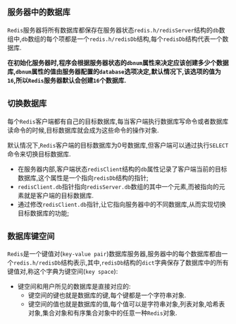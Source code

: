 
## `服务器中的数据库`

`Redis`服务器将所有数据库都保存在服务器状态`redis.h/redisServer`结构的`db`数组中,`db`数组的每个项都是一个`redis.h/redisDb`结构,每个`redisDb`结构代表一个数据库.

**在初始化服务器时,程序会根据服务器状态的`dbnum`属性来决定应该创建多少个数据库,`dbnum`属性的值由服务器配置的`database`选项决定,默认情况下,该选项的值为`16`,所以`Redis`服务器默认会创建`16`个数据库.**

## `切换数据库`

每个`Redis`客户端都有自己的目标数据库,每当客户端执行数据库写命令或者数据库读命令的时候,目标数据库就会成为这些命令的操作对象.

默认情况下,`Redis`客户端的目标数据库为0号数据库,但客户端可以通过执行`SELECT`命令来切换目标数据库.
+ 在服务器内部,客户端状态`redisClient`结构的`db`属性记录了客户端当前的目标数据库,这个属性是一个指向`redisDb`结构的指针;
+ `redisClient.db`指针指向`redisServer.db`数组的其中一个元素,而被指向的元素就是客户端的目标数据库.
+ 通过修改`redisClient.db`指针,让它指向服务器中的不同数据库,从而实现切换目标数据库的功能;


## `数据库键空间`

`Redis`是一个键值对(`key-value pair`)数据库服务器,服务器中的每个数据库都由一个`redis.h/redisDb`结构表示,其中,`redisDb`结构的`dict`字典保存了数据库中的所有键值对,称这个字典为键空间(`key space`):
+ 键空间和用户所见的数据库是直接对应的:
  + 键空间的键也就是数据库的键,每个键都是一个字符串对象.
  + 键空间的值也就是数据库的值,每个值可以是字符串对象,列表对象,哈希表对象,集合对象和有序集合对象中的任意一种`Redis`对象.

